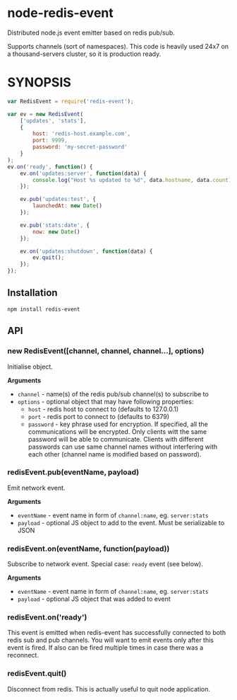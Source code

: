 node-redis-event
================

Distributed node.js event emitter based on redis pub/sub.

Supports channels (sort of namespaces). This code is heavily used 24x7 on a thousand-servers cluster, so it is production ready.

# SYNOPSIS

```javascript
var RedisEvent = require('redis-event');

var ev = new RedisEvent(
	['updates', 'stats'],
	{
		host: 'redis-host.example.com',
		port: 9999,
		password: 'my-secret-password'
	}
);
ev.on('ready', function() {
	ev.on('updates:server', function(data) {
		console.log("Host %s updated to %d", data.hostname, data.count);
	});

	ev.pub('updates:test', {
		launchedAt: new Date()
	});

	ev.pub('stats:date', {
		now: new Date()
	});

	ev.on('updates:shutdown', function(data) {
		ev.quit();
	});
});
```

## Installation

```
npm install redis-event
```

## API

### new RedisEvent([channel, channel, channel...], options)

Initialise object.

__Arguments__

* `channel` - name(s) of the redis pub/sub channel(s) to subscribe to
* `options` - optional object that may have following properties:
  * `host` - redis host to connect to (defaults to 127.0.0.1)
  * `port` - redis port to connect to (defaults to 6379)
  * `password` - key phrase used for encryption. If specified, all the communications will be encrypted.
  Only clients witt the same password will be able to communicate. Clients with different passwords can use
  same channel names without interfering with each other (channel name is modified based on password).

### redisEvent.pub(eventName, payload)

Emit network event.

__Arguments__

* `eventName` - event name in form of `channel:name`, eg. `server:stats`
* `payload` - optional JS object to add to the event. Must be serializable to JSON

### redisEvent.on(eventName, function(payload))

Subscribe to network event. Special case: `ready` event (see below).

__Arguments__

* `eventName` - event name in form of `channel:name`, eg. `server:stats`
* `payload` - optional JS object that was added to event

### redisEvent.on('ready')

This event is emitted when redis-event has successfully connected to both redis sub and pub channels. You will want to emit events only after this event is fired. If also can be fired multiple times in case there was a reconnect.

### redisEvent.quit()

Disconnect from redis. This is actually useful to quit node application.

